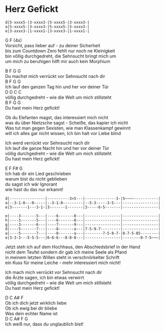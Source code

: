 # Herz Gefickt

```
d|5-xxxx5-|3-xxxx3-|5-xxxx5-|3-xxxx3-|
a|5-xxxx5-|3-xxxx3-|5-xxxx5-|3-xxxx3-|
e|3-xxxx3-|1-xxxx1-|3-xxxx3-|1-xxxx1-|
```

G F (4x)  
Vorsicht, pass lieber auf - zu deiner Sicherheit  
bis zum Countdown Zero fehlt nur noch ne Kleinigkeit  
bin völlig durchgedreht, die Sehnsucht bringt mich um  
um mich zu beruhigen hilft mir auch kein Morphium

B F G G  
Du machst mich verrückt vor Sehnsucht nach dir  
B F G G  
Ich lauf den ganzen Tag hin und her vor deiner Tür  
D D C C  
völlig durchgedreht – wie die Welt um mich stillsteht  
B F G G  
Du hast mein Herz gefickt!

Ob du Elefanten magst, das interessiert mich nicht  
was du über Nietzsche sagst - Scheiße, das kapier ich nicht  
Was tut man gegen Sexisten, wie man Klassenkampf gewinnt  
will ich alles gar nicht wissen, Ich bin halt vor Liebe blind

Ich werd verrückt vor Sehnsucht nach dir  
Ich lauf die ganze Nacht hin und her vor deiner Tür  
völlig durchgedreht – wie die Welt um mich stillsteht  
Du hast mein Herz gefickt!

E F F# G  
Ich hab dir ein Lied geschrieben  
warum bist du nicht geblieben  
du sagst ich wär Ignorant  
wie hast du das nur erkannt!

```
d|----------------|----------3>5---|--------------3-|5~~~~-----------|
a|--3-1-0---0-----|--3-1-0---------|--5-3-----3-5---|----------------|
e|3-------1---3-1-|3-------1-------|3-----6-5-------|----------------|

e|----3-------5---|----6-------8---|----------------|----------------|
h|----3-------5---|----6-------8---|----------------|----------------|
g|----3-------6---|----7-------9---|----------------|----------------|
d|----5-------7---|----8-------a---|7-5-9-7---------|----------------|
a|----5-------7---|----8-------a---|--------7-5-8-7-|8-7-5-85--------|
e|3-3-3---5-5-5---|6-6-6---8-8-8---|----------------|--------8-7-5~~~|
```

Jetzt steh ich auf dem Hochhaus, den Abschiedsbrief in der Hand  
nicht dem Teufel sondern dir gab ich meine Seele als Pfand  
in meinem letzten Willen steht in verschnörkelter Schrift  
ein Kuss für meine Leiche - mehr interessiert mich nicht!

Ich mach mich verrückt vor Sehnsucht nach dir  
die Ärzte sagen, ich bin etwas verwirrt  
völlig durchgedreht – wie die Welt um mich stillsteht  
Du hast mein Herz gefickt!

D C A# F  
Ob ich dich jetzt wirklich liebe  
Ob ich ewig bei dir bliebe  
Was dein echter Name ist  
D C A# F G  
Ich weiß nur, dass du unglaublich bist!
